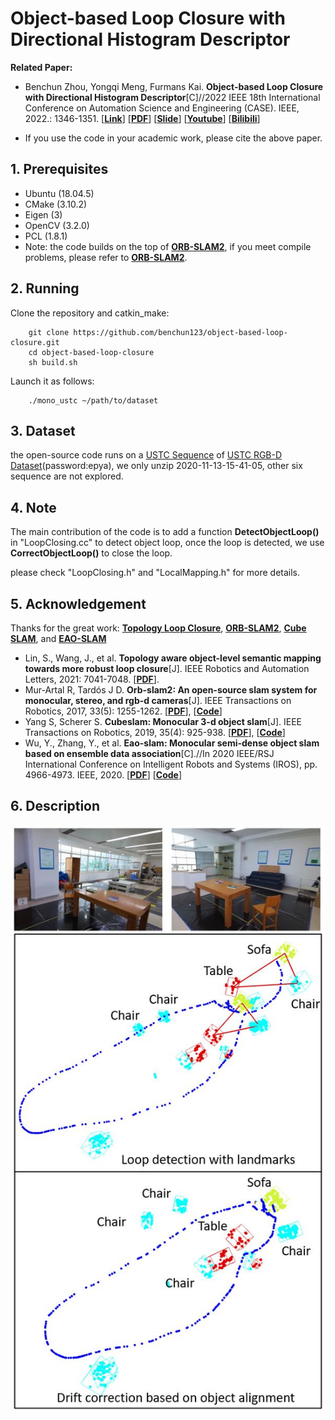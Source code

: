 # Object-based Loop Closure with Directional Histogram Descriptor

**Related Paper:**  

+ Benchun Zhou, Yongqi Meng, Furmans Kai. **Object-based Loop Closure with Directional Histogram Descriptor**[C]//2022 IEEE 18th International Conference on Automation Science and Engineering (CASE). IEEE, 2022.: 1346-1351. [[**Link**](https://ieeexplore.ieee.org/abstract/document/9926687)] [[**PDF**](./README_Picture/2022_CASE_Publication.pdf)] [[**Slide**](./README_Picture/2022_CASE_Slide.pdf)] [[**Youtube**](https://youtu.be/1UuwzaEU8aE)] [[**Bilibili**](https://www.bilibili.com/video/BV1AL411r7Wb)]

+ If you use the code in your academic work, please cite the above paper. 

## 1. Prerequisites 
* Ubuntu (18.04.5)
* CMake (3.10.2)
* Eigen (3)
* OpenCV (3.2.0)
* PCL (1.8.1)
* Note: the code builds on the top of [**ORB-SLAM2**](https://github.com/raulmur/ORB_SLAM2), if you meet compile problems, please refer to [**ORB-SLAM2**](https://github.com/raulmur/ORB_SLAM2).

## 2. Running 
Clone the repository and catkin_make:
```
    git clone https://github.com/benchun123/object-based-loop-closure.git
    cd object-based-loop-closure
    sh build.sh
```

Launch it as follows:
```
    ./mono_ustc ~/path/to/dataset

```
## 3. Dataset 

the open-source code runs on a [USTC Sequence](https://bwsyncandshare.kit.edu/s/7keQF3zowPsdajf) of [USTC RGB-D Dataset](https://rec.ustc.edu.cn/share/bd180320-bc6d-11eb-9675-6d646d5cf84a)(password:epya), we only unzip 2020-11-13-15-41-05, other six sequence are not explored. 

## 4. Note 
The main contribution of the code is to add a function **DetectObjectLoop()** in "LoopClosing.cc" to detect object loop, once the loop is detected, we use **CorrectObjectLoop()** to close the loop. 

please check "LoopClosing.h" and "LocalMapping.h" for more details. 

## 5. Acknowledgement 

Thanks for the great work: [**Topology Loop Closure**](https://ieeexplore.ieee.org/document/9484819), [**ORB-SLAM2**](https://github.com/raulmur/ORB_SLAM2), [**Cube SLAM**](https://github.com/shichaoy/cube_slam), and [**EAO-SLAM**](https://github.com/yanmin-wu/EAO-SLAM)

+ Lin, S., Wang, J., et al. **Topology aware object-level semantic mapping towards more robust loop closure**[J]. IEEE Robotics and Automation Letters, 2021: 7041-7048. [[**PDF**](https://ieeexplore.ieee.org/document/9484819)]. 
+ Mur-Artal R, Tardós J D. **Orb-slam2: An open-source slam system for monocular, stereo, and rgb-d cameras**[J]. IEEE Transactions on Robotics, 2017, 33(5): 1255-1262. [[**PDF**](https://arxiv.org/abs/1610.06475)], [[**Code**](https://github.com/raulmur/ORB_SLAM2)]
+ Yang S, Scherer S. **Cubeslam: Monocular 3-d object slam**[J]. IEEE Transactions on Robotics, 2019, 35(4): 925-938. [[**PDF**](https://arxiv.org/abs/1806.00557)], [[**Code**](https://github.com/shichaoy/cube_slam)]
+ Wu, Y., Zhang, Y., et al. **Eao-slam: Monocular semi-dense object slam based on ensemble data association**[C].//In 2020 IEEE/RSJ International Conference on Intelligent Robots and Systems (IROS), pp. 4966-4973. IEEE, 2020. [[**PDF**](https://ieeexplore.ieee.org/abstract/document/9341757)] [[**Code**](https://github.com/yanmin-wu/EAO-SLAM)]

## 6. Description
<div align=center><img src="./README_Picture/loop_correction.JPG"/></div>

